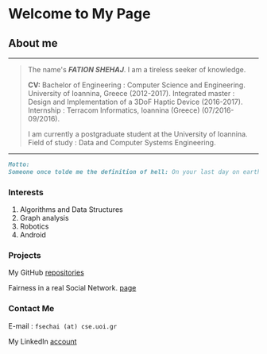 # Welcome to My Page

## About me
---
>The name's ***FATION SHEHAJ***. I am a tireless seeker of knowledge.
>
>**CV:**
>Bachelor of Engineering : Computer Science and Engineering. University of Ioannina, Greece (2012-2017).
>Integrated master : Design and Implementation of a 3DoF Haptic Device (2016-2017).
>Internship : Terracom Informatics, Ioannina (Greece) (07/2016-09/2016).
>
>I am currently a postgraduate student at the University of Ioannina.
>Field of study : Data and Computer Systems Engineering.
---
```markdown
Motto:
Someone once tolde me the definition of hell: On your last day on earth, the person you became will meet the person you could have become.
```
### Interests
1. Algorithms and Data Structures
2. Graph analysis
3. Robotics
4. Android


### Projects
My GitHub [repositories](https://github.com/FationSH?tab=repositories)

Fairness in a real Social Network. [page](https://george50450.github.io/social_networks/#data)



### Contact Me

E-mail : `fsechai (at) cse.uoi.gr`

My LinkedIn [account](https://www.linkedin.com/in/fation-shehaj/)
